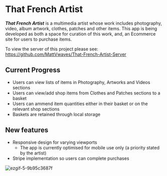 # That French Artist
***That French Artist*** is a multimedia artist whose work includes photography, video, album artwork, clothes, patches and other items. 
This app is being developed as both a space for curation of this work, and, an Ecommerce site for users to purchase items. 

To view the server of this project please see: https://github.com/MattVwaves/That-French-Artist-Server

## Current Progress

* Users can view lists of items in Photography, Artworks and Videos sections
* Users can view/add shop items from Clothes and Patches sections to a basket
* Users can ammend item quantities either in their basket or on the relevant shop sections
* Baskets are retained through local storage

## New features

* Responsive design for varying viewports
  * The app is currently optimised for mobile use only (a priority stated by the artist)
* Stripe implementation so users can complete purchases 

![ezgif-5-9b95c3687f](https://user-images.githubusercontent.com/104565789/227260552-a97a356d-834c-4ce2-9eb5-d149f6ee8a0b.gif)
